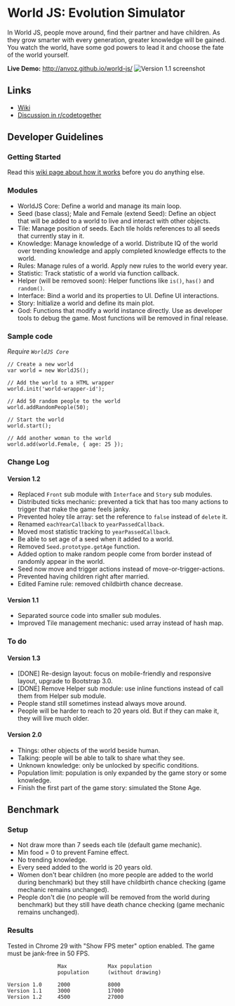 World JS: Evolution Simulator
========

In World JS, people move around, find their partner and have children. As they grow smarter with every generation, greater knowledge will be gained. You watch the world, have some god powers to lead it and choose the fate of the world yourself.

**Live Demo:** http://anvoz.github.io/world-js/
![Version 1.1 screenshot](https://f.cloud.github.com/assets/4688035/887848/f6802384-fa02-11e2-81cc-a839cca329d5.png "Version 1.1 screenshot")

## Links
* [Wiki](https://github.com/anvoz/world-js/wiki)
* [Discussion in r/codetogether](http://www.reddit.com/r/codetogether/comments/1in075/game_project_world_js_evolution_simulator_looking/)

## Developer Guidelines

### Getting Started
Read this [wiki page about how it works](https://github.com/anvoz/world-js/wiki) before you do anything else.

### Modules
* WorldJS Core: Define a world and manage its main loop.
 * Seed (base class); Male and Female (extend Seed): Define an object that will be added to a world to live and interact with other objects.
 * Tile: Manage position of seeds. Each tile holds references to all seeds that currently stay in it.
 * Knowledge: Manage knowledge of a world. Distribute IQ of the world over trending knowledge and apply completed knowledge effects to the world.
 * Rules: Manage rules of a world. Apply new rules to the world every year.
 * Statistic: Track statistic of a world via function callback.
 * Helper (will be removed soon): Helper functions like `is()`, `has()` and `random()`. 
* Interface: Bind a world and its properties to UI. Define UI interactions.
* Story: Initialize a world and define its main plot.
* God: Functions that modify a world instance directly. Use as developer tools to debug the game. Most functions will be removed in final release.

### Sample code

_Require `WorldJS Core`_
```
// Create a new world
var world = new WorldJS();

// Add the world to a HTML wrapper
world.init('world-wrapper-id');

// Add 50 random people to the world
world.addRandomPeople(50);

// Start the world
world.start();

// Add another woman to the world
world.add(world.Female, { age: 25 });
```

### Change Log
#### Version 1.2
* Replaced `Front` sub module with `Interface` and `Story` sub modules.
* Distributed ticks mechanic: prevented a tick that has too many actions to trigger that make the game feels janky.
* Prevented holey tile array: set the reference to `false` instead of `delete` it.
* Renamed `eachYearCallback` to `yearPassedCallback`.
* Moved most statistic tracking to `yearPassedCallback`.
* Be able to set age of a seed when it added to a world.
* Removed `Seed.prototype.getAge` function.
* Added option to make random people come from border instead of randomly appear in the world.
* Seed now move and trigger actions instead of move-or-trigger-actions.
* Prevented having children right after married.
* Edited Famine rule: removed childbirth chance decrease.

#### Version 1.1
* Separated source code into smaller sub modules.
* Improved Tile management mechanic: used array instead of hash map.

### To do
#### Version 1.3
* [DONE] Re-design layout: focus on mobile-friendly and responsive layout, upgrade to Bootstrap 3.0.
* [DONE] Remove Helper sub module: use inline functions instead of call them from Helper sub module.
* People stand still sometimes instead always move around.
* People will be harder to reach to 20 years old. But if they can make it, they will live much older.

#### Version 2.0
* Things: other objects of the world beside human.
* Talking: people will be able to talk to share what they see.
* Unknown knowledge: only be unlocked by specific conditions.
* Population limit: population is only expanded by the game story or some knowledge.
* Finish the first part of the game story: simulated the Stone Age.

## Benchmark

### Setup
* Not draw more than 7 seeds each tile (default game mechanic).
* Min food = 0 to prevent Famine effect.
* No trending knowledge.
* Every seed added to the world is 20 years old.
* Women don't bear children (no more people are added to the world during benchmark) but they still have childbirth chance checking (game mechanic remains unchanged).
* People don't die (no people will be removed from the world during benchmark) but they still have death chance checking (game mechanic remains unchanged).

### Results
Tested in Chrome 29 with "Show FPS meter" option enabled. The game must be jank-free in 50 FPS.
```
                Max             Max population
                population      (without drawing)

Version 1.0     2000            8000
Version 1.1     3000            17000
Version 1.2     4500            27000
```